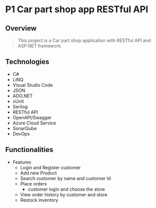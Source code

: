 # P1 Car part shop app RESTful API
## Overview
> This project is a Car part shop application with RESTful API and ASP.NET framework.  
## Technologies
* C#
* LINQ
* Visual Studio Code
* JSON
* ADO.NET
* xUnit
* Serilog
* RESTful API
* OpenAPI/Swagger
* Azure Cloud Service
* SonarQube
* DevOps
## Functionalities
* Features
  * Login and Register customer
  * Add new Product
  * Search customer by name and customer Id
  * Place orders
    * customer login and choose the store 
  * View order history by customer and store
  * Restock inventory
